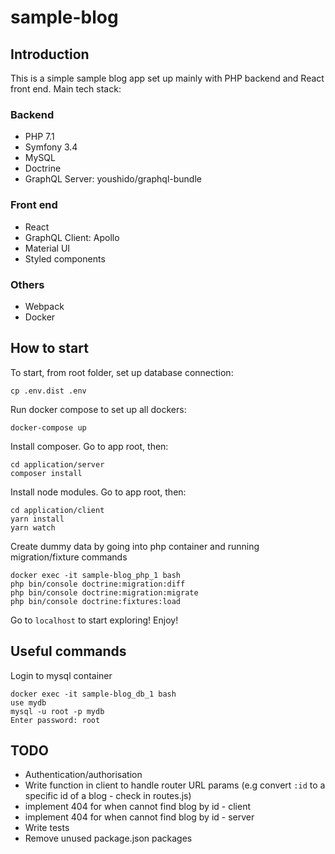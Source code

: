 # sample-blog

## Introduction
This is a simple sample blog app set up mainly with PHP backend and React front end. Main tech stack:

### Backend
- PHP 7.1
- Symfony 3.4
- MySQL
- Doctrine
- GraphQL Server: youshido/graphql-bundle

### Front end
- React
- GraphQL Client: Apollo
- Material UI
- Styled components

### Others
- Webpack
- Docker

## How to start

To start, from root folder, set up database connection:

```cp .env.dist .env```

Run docker compose to set up all dockers:

```docker-compose up```

Install composer. Go to app root, then:

```
cd application/server
composer install
```

Install node modules. Go to app root, then:

```
cd application/client
yarn install
yarn watch
```

Create dummy data by going into php container and running migration/fixture commands

```
docker exec -it sample-blog_php_1 bash
php bin/console doctrine:migration:diff
php bin/console doctrine:migration:migrate
php bin/console doctrine:fixtures:load
```

Go to ```localhost``` to start exploring! Enjoy!

## Useful commands

Login to mysql container

```
docker exec -it sample-blog_db_1 bash
use mydb
mysql -u root -p mydb
Enter password: root
```


## TODO
- Authentication/authorisation
- Write function in client to handle router URL params (e.g convert `:id` to a specific id of a blog - check in routes.js)
- implement 404 for when cannot find blog by id - client
- implement 404 for when cannot find blog by id - server
- Write tests
- Remove unused package.json packages